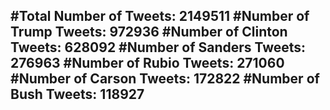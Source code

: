 #Total Number of Tweets: 2149511 
#Number of Trump Tweets: 972936
#Number of Clinton Tweets: 628092
#Number of Sanders Tweets: 276963
#Number of Rubio Tweets: 271060
#Number of Carson Tweets: 172822
#Number of Bush Tweets: 118927
---
